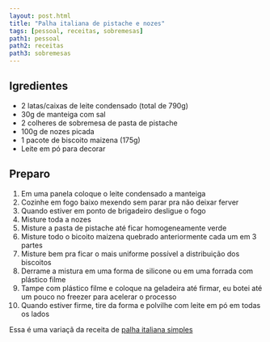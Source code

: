 ```yaml
---
layout: post.html
title: "Palha italiana de pistache e nozes"
tags: [pessoal, receitas, sobremesas]
path1: pessoal
path2: receitas
path3: sobremesas
---
```


<h2>Igredientes</h2>

* 2 latas/caixas de leite condensado (total de 790g)
* 30g de manteiga com sal
* 2 colheres de sobremesa de pasta de pistache
* 100g de nozes picada
* 1 pacote de biscoito maizena (175g)
* Leite em pó para decorar

<h2>Preparo</h2>

1. Em uma panela coloque o leite condensado a manteiga
2. Cozinhe em fogo baixo mexendo sem parar pra não deixar ferver
3. Quando estiver em ponto de brigadeiro desligue o fogo
4. Misture toda a nozes
5. Misture a pasta de pistache até ficar homogeneamente verde
6. Misture todo o bicoito maizena quebrado anteriormente cada um em 3 partes
7. Misture bem pra ficar o mais uniforme possível a distribuição dos biscoitos
8. Derrame a mistura em uma forma de silicone ou em uma forrada com plástico filme
9. Tampe com plástico filme e coloque na geladeira até firmar, eu botei até um pouco no freezer para acelerar o processo
10. Quando estiver firme, tire da forma e polvilhe com leite em pó em todas os lados

Essa é uma variaçã da receita de [palha italiana simples](../palha-italiana-simples)